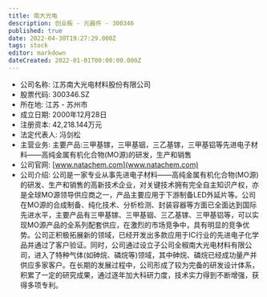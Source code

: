 ```yaml
---
title: 南大光电
description: 创业板 - 元器件 - 300346
published: true
date: 2022-04-30T19:27:29.000Z
tags: stock
editor: markdown
dateCreated: 2022-01-01T00:00:00.000Z
---
```


- 公司名称: 江苏南大光电材料股份有限公司
- 股票代码: 300346.SZ
- 所在地: 江苏 - 苏州市
- 成立日期: 2000年12月28日
- 注册资本: 42,218.144万元
- 法定代表人: 冯剑松
- 主营业务: 主要产品:三甲基镓，三甲基铟，三乙基镓，三甲基铝等先进电子材料——高纯金属有机化合物(MO源)的研发，生产和销售
- 公司官网: [www.natachem.com](www.natachem.com)
- 公司介绍: 公司是一家专业从事先进电子材料——高纯金属有机化合物(MO源)的研发、生产和销售的高新技术企业，对关键技术拥有完全自主知识产权，亦是全球MO源领导供应商之一，产品主要应用于下游制备LED外延片等。公司在MO源的合成制备、纯化技术、分析检测、封装容器等方面已全面达到国际先进水平，主要产品有三甲基镓、三甲基铟、三乙基镓、三甲基铝等，可以实现MO源产品的全系列配套供应，在激烈的市场竞争中，具有明显的竞争优势。公司正积极拓展新的领域，已经开发出多款应用于IC行业的先进电子化学品并通过了客户验证。同时，公司通过设立子公司全椒南大光电材料有限公司，进入了特种气体(如砷烷、磷烷等)领域，其中砷烷、磷烷已经成功量产并供应多家客户。在长期的发展过程中，公司形成了较为完备的研发设计体系，积累了一定的研究成果，通过逐年加大科研力度，技术实力得到不断增强，获得多项专利。


